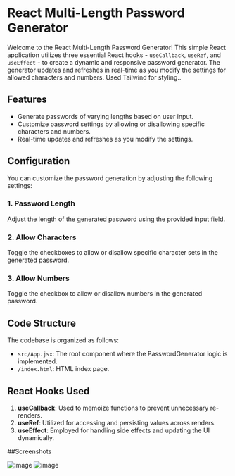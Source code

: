 # React Multi-Length Password Generator

Welcome to the React Multi-Length Password Generator! This simple React application utilizes three essential React hooks - `useCallback`, `useRef`, and `useEffect` - to create a dynamic and responsive password generator. The generator updates and refreshes in real-time as you modify the settings for allowed characters and numbers.
Used Tailwind for styling..
## Features

- Generate passwords of varying lengths based on user input.
- Customize password settings by allowing or disallowing specific characters and numbers.
- Real-time updates and refreshes as you modify the settings.


## Configuration

You can customize the password generation by adjusting the following settings:

### 1. Password Length

Adjust the length of the generated password using the provided input field.

### 2. Allow Characters

Toggle the checkboxes to allow or disallow specific character sets in the generated password.

### 3. Allow Numbers

Toggle the checkbox to allow or disallow numbers in the generated password.

## Code Structure

The codebase is organized as follows:

- `src/App.jsx`: The root component where the PasswordGenerator logic is implemented.
- `/index.html`: HTML index page.
## React Hooks Used

1. **useCallback**: Used to memoize functions to prevent unnecessary re-renders.
2. **useRef**: Utilized for accessing and persisting values across renders.
3. **useEffect**: Employed for handling side effects and updating the UI dynamically.

##Screenshots

![image](https://github.com/omkarkulkarnii/Password-Generator/assets/139356827/9937877f-ad76-420e-88f6-2f7557d8bc91)
![image](https://github.com/omkarkulkarnii/Password-Generator/assets/139356827/2991130b-5023-43a6-bb98-9da19ece364d)
